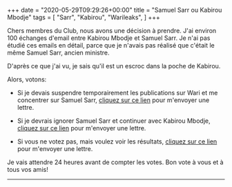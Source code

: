+++
date = "2020-05-29T09:29:26+00:00"
title = "Samuel Sarr ou Kabirou Mbodje"
tags = [
    "Sarr",
    "Kabirou",
    "Warileaks",
]
+++

Chers membres du Club, nous avons une décision à prendre. J'ai environ 100 échanges d'email entre Kabirou Mbodje et Samuel Sarr. Je n'ai pas étudié ces emails en détail, parce que je n'avais pas réalisé que c'était le même Samuel Sarr, ancien ministre.

D'après ce que j'ai vu, je sais qu'il est un escroc dans la poche de Kabirou.

Alors, votons:

<!--more-->

- Si je devais suspendre temporairement les publications sur Wari et me concentrer sur Samuel Sarr, <a href="mailto:info@warileaks.com?Subject=Voting&body=Pour%20SSarr">cliquez sur ce lien</a> pour m'envoyer une lettre.

- Si je devrais ignorer Samuel Sarr et continuer avec Kabirou Mbodje, <a href="mailto:info@warileaks.com?Subject=Voting&body=Pour%20Kabirou">cliquez sur ce lien</a> pour m'envoyer une lettre.

- Si vous ne votez pas, mais voulez voir les résultats, <a href="mailto:info@warileaks.com?Subject=Voting&body=montrez%20resultats">cliquez sur ce lien</a> pour m'envoyer une lettre.

Je vais attendre 24 heures avant de compter les votes. Bon vote à vous et à tous vos amis!


<hr>
